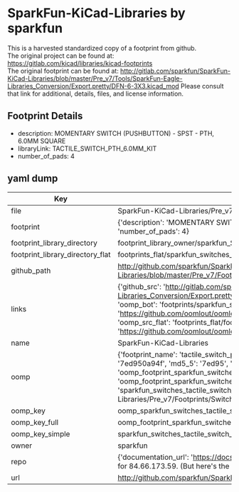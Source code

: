 # SparkFun-KiCad-Libraries by sparkfun  
This is a harvested standardized copy of a footprint from github.  
The original project can be found at:  
https://gitlab.com/kicad/libraries/kicad-footprints  
The original footprint can be found at:
http://gitlab.com/sparkfun/SparkFun-KiCad-Libraries/blob/master/Pre_v7/Tools/SparkFun-Eagle-Libraries_Conversion/Export.pretty/DFN-6-3X3.kicad_mod
Please consult that link for additional, details, files, and license information.  
## Footprint Details
* description: MOMENTARY SWITCH (PUSHBUTTON) - SPST - PTH, 6.0MM SQUARE  
* libraryLink: TACTILE_SWITCH_PTH_6.0MM_KIT  
* number_of_pads: 4  
## yaml dump  
| Key | Value |  
| --- | --- |  
| file | SparkFun-KiCad-Libraries/Pre_v7/Footprints/Switches.pretty/TACTILE_SWITCH_PTH_6.0MM_KIT.kicad_mod |  
| footprint | {'description': 'MOMENTARY SWITCH (PUSHBUTTON) - SPST - PTH, 6.0MM SQUARE', 'libraryLink': 'TACTILE_SWITCH_PTH_6.0MM_KIT', 'number_of_pads': 4} |  
| footprint_library_directory | footprint_library_owner/sparkfun_SparkFun-KiCad-Libraries |  
| footprint_library_directory_flat | footprints_flat/sparkfun_switches_tactile_switch_pth_6_0mm_kit/working |  
| github_path | http://github.com/sparkfun/SparkFun-KiCad-Libraries/blob/master/Pre_v7/Footprints/Switches.pretty/TACTILE_SWITCH_PTH_6.0MM_KIT.kicad_mod |  
| links | {'github_src': 'http://gitlab.com/sparkfun/SparkFun-KiCad-Libraries/blob/master/Pre_v7/Tools/SparkFun-Eagle-Libraries_Conversion/Export.pretty/DFN-6-3X3.kicad_mod', 'github_src_repo': 'https://gitlab.com/kicad/libraries/kicad-footprints', 'oomp_bot': 'footprints/sparkfun_switches_tactile_switch_pth_6_0mm_kit/working', 'oomp_bot_github': 'https://github.com/oomlout/oomlout_oomp_footprint_bot/tree/main/footprints/sparkfun_switches_tactile_switch_pth_6_0mm_kit/working', 'oomp_src_flat': 'footprints_flat/footprints_flat/sparkfun_switches_tactile_switch_pth_6_0mm_kit/working', 'oomp_src_flat_github': 'https://github.com/oomlout/oomlout_oomp_footprint_src/tree/main/footprints_flat/sparkfun_switches_tactile_switch_pth_6_0mm_kit/working'} |  
| name | SparkFun-KiCad-Libraries |  
| oomp | {'footprint_name': 'tactile_switch_pth_6_0mm_kit', 'library_name': 'switches', 'md5': '7ed950a94f8121142e60e89fe07406c3', 'md5_10': '7ed950a94f', 'md5_5': '7ed95', 'md5_6': '7ed950', 'oomp_key': 'oomp_sparkfun_switches_tactile_switch_pth_6_0mm_kit', 'oomp_key_extra': 'oomp_footprint_sparkfun_switches_tactile_switch_pth_6_0mm_kit', 'oomp_key_full': 'oomp_footprint_sparkfun_switches_tactile_switch_pth_6_0mm_kit_7ed950', 'oomp_key_simple': 'sparkfun_switches_tactile_switch_pth_6_0mm_kit', 'original_filename': 'SparkFun-KiCad-Libraries/Pre_v7/Footprints/Switches.pretty/TACTILE_SWITCH_PTH_6.0MM_KIT.kicad_mod', 'owner_name': 'sparkfun'} |  
| oomp_key | oomp_sparkfun_switches_tactile_switch_pth_6_0mm_kit |  
| oomp_key_full | oomp_footprint_sparkfun_switches_tactile_switch_pth_6_0mm_kit |  
| oomp_key_simple | sparkfun_switches_tactile_switch_pth_6_0mm_kit |  
| owner | sparkfun |  
| repo | {'documentation_url': 'https://docs.github.com/rest/overview/resources-in-the-rest-api#rate-limiting', 'message': "API rate limit exceeded for 84.66.173.59. (But here's the good news: Authenticated requests get a higher rate limit. Check out the documentation for more details.)"} |  
| url | http://github.com/sparkfun/SparkFun-KiCad-Libraries |  

